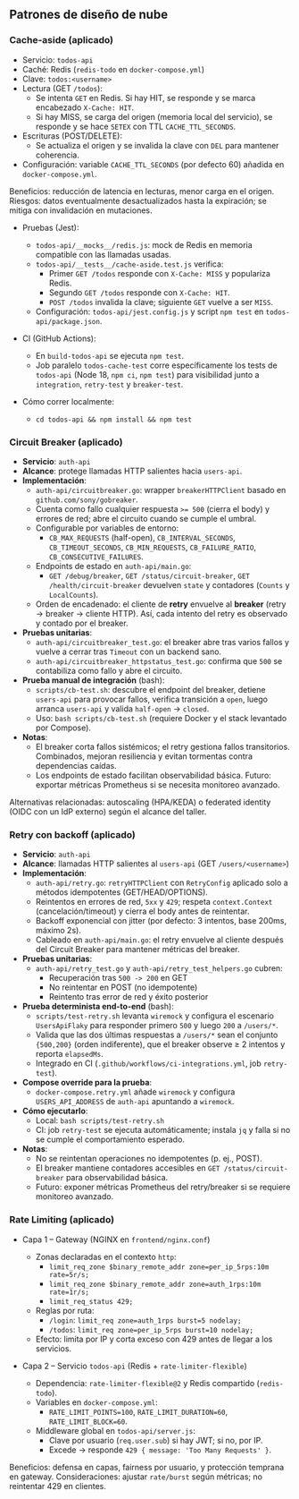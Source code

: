 ## Patrones de diseño de nube

### Cache-aside (aplicado)

- Servicio: `todos-api`
- Caché: Redis (`redis-todo` en `docker-compose.yml`)
- Clave: `todos:<username>`
- Lectura (GET `/todos`):
  - Se intenta `GET` en Redis. Si hay HIT, se responde y se marca encabezado `X-Cache: HIT`.
  - Si hay MISS, se carga del origen (memoria local del servicio), se responde y se hace `SETEX` con TTL `CACHE_TTL_SECONDS`.
- Escrituras (POST/DELETE):
  - Se actualiza el origen y se invalida la clave con `DEL` para mantener coherencia.
- Configuración: variable `CACHE_TTL_SECONDS` (por defecto 60) añadida en `docker-compose.yml`.

Beneficios: reducción de latencia en lecturas, menor carga en el origen. Riesgos: datos eventualmente desactualizados hasta la expiración; se mitiga con invalidación en mutaciones.

- Pruebas (Jest):

  - `todos-api/__mocks__/redis.js`: mock de Redis en memoria compatible con las llamadas usadas.
  - `todos-api/__tests__/cache-aside.test.js` verifica:
    - Primer `GET /todos` responde con `X-Cache: MISS` y populariza Redis.
    - Segundo `GET /todos` responde con `X-Cache: HIT`.
    - `POST /todos` invalida la clave; siguiente `GET` vuelve a ser `MISS`.
  - Configuración: `todos-api/jest.config.js` y script `npm test` en `todos-api/package.json`.

- CI (GitHub Actions):

  - En `build-todos-api` se ejecuta `npm test`.
  - Job paralelo `todos-cache-test` corre específicamente los tests de `todos-api` (Node 18, `npm ci`, `npm test`) para visibilidad junto a `integration`, `retry-test` y `breaker-test`.

- Cómo correr localmente:
  - `cd todos-api && npm install && npm test`

### Circuit Breaker (aplicado)

- **Servicio**: `auth-api`
- **Alcance**: protege llamadas HTTP salientes hacia `users-api`.
- **Implementación**:
  - `auth-api/circuitbreaker.go`: wrapper `breakerHTTPClient` basado en `github.com/sony/gobreaker`.
  - Cuenta como fallo cualquier respuesta `>= 500` (cierra el body) y errores de red; abre el circuito cuando se cumple el umbral.
  - Configurable por variables de entorno:
    - `CB_MAX_REQUESTS` (half-open), `CB_INTERVAL_SECONDS`, `CB_TIMEOUT_SECONDS`,
      `CB_MIN_REQUESTS`, `CB_FAILURE_RATIO`, `CB_CONSECUTIVE_FAILURES`.
  - Endpoints de estado en `auth-api/main.go`:
    - `GET /debug/breaker`, `GET /status/circuit-breaker`, `GET /health/circuit-breaker` devuelven `state` y contadores (`Counts` y `LocalCounts`).
  - Orden de encadenado: el cliente de **retry** envuelve al **breaker** (retry → breaker → cliente HTTP). Así, cada intento del retry es observado y contado por el breaker.
- **Pruebas unitarias**:
  - `auth-api/circuitbreaker_test.go`: el breaker abre tras varios fallos y vuelve a cerrar tras `Timeout` con un backend sano.
  - `auth-api/circuitbreaker_httpstatus_test.go`: confirma que `500` se contabiliza como fallo y abre el circuito.
- **Prueba manual de integración** (bash):
  - `scripts/cb-test.sh`: descubre el endpoint del breaker, detiene `users-api` para provocar fallos, verifica transición a `open`, luego arranca `users-api` y valida `half-open` → `closed`.
  - Uso: `bash scripts/cb-test.sh` (requiere Docker y el stack levantado por Compose).
- **Notas**:
  - El breaker corta fallos sistémicos; el retry gestiona fallos transitorios. Combinados, mejoran resiliencia y evitan tormentas contra dependencias caídas.
  - Los endpoints de estado facilitan observabilidad básica. Futuro: exportar métricas Prometheus si se necesita monitoreo avanzado.

Alternativas relacionadas: autoscaling (HPA/KEDA) o federated identity (OIDC con un IdP externo) según el alcance del taller.

### Retry con backoff (aplicado)

- **Servicio**: `auth-api`
- **Alcance**: llamadas HTTP salientes al `users-api` (GET `/users/<username>`)
- **Implementación**:
  - `auth-api/retry.go`: `retryHTTPClient` con `RetryConfig` aplicado solo a métodos idempotentes (GET/HEAD/OPTIONS).
  - Reintentos en errores de red, `5xx` y `429`; respeta `context.Context` (cancelación/timeout) y cierra el body antes de reintentar.
  - Backoff exponencial con jitter (por defecto: 3 intentos, base 200ms, máximo 2s).
  - Cableado en `auth-api/main.go`: el retry envuelve al cliente después del Circuit Breaker para mantener métricas del breaker.
- **Pruebas unitarias**:
  - `auth-api/retry_test.go` y `auth-api/retry_test_helpers.go` cubren:
    - Recuperación tras `500 -> 200` en GET
    - No reintentar en POST (no idempotente)
    - Reintento tras error de red y éxito posterior
- **Prueba determinista end-to-end** (bash):
  - `scripts/test-retry.sh` levanta `wiremock` y configura el escenario `UsersApiFlaky` para responder primero `500` y luego `200` a `/users/*`.
  - Valida que las dos últimas respuestas a `/users/*` sean el conjunto `{500,200}` (orden indiferente), que el breaker observe ≥ 2 intentos y reporta `elapsedMs`.
  - Integrado en CI (`.github/workflows/ci-integrations.yml`, job `retry-test`).
- **Compose override para la prueba**:
  - `docker-compose.retry.yml` añade `wiremock` y configura `USERS_API_ADDRESS` de `auth-api` apuntando a `wiremock`.
- **Cómo ejecutarlo**:
  - Local: `bash scripts/test-retry.sh`
  - CI: job `retry-test` se ejecuta automáticamente; instala `jq` y falla si no se cumple el comportamiento esperado.
- **Notas**:
  - No se reintentan operaciones no idempotentes (p. ej., POST).
  - El breaker mantiene contadores accesibles en `GET /status/circuit-breaker` para observabilidad básica.
  - Futuro: exponer métricas Prometheus del retry/breaker si se requiere monitoreo avanzado.

### Rate Limiting (aplicado)

- Capa 1 – Gateway (NGINX en `frontend/nginx.conf`)

  - Zonas declaradas en el contexto `http`:
    - `limit_req_zone $binary_remote_addr zone=per_ip_5rps:10m rate=5r/s;`
    - `limit_req_zone $binary_remote_addr zone=auth_1rps:10m rate=1r/s;`
    - `limit_req_status 429;`
  - Reglas por ruta:
    - `/login`: `limit_req zone=auth_1rps burst=5 nodelay;`
    - `/todos`: `limit_req zone=per_ip_5rps burst=10 nodelay;`
  - Efecto: limita por IP y corta exceso con 429 antes de llegar a los servicios.

- Capa 2 – Servicio `todos-api` (Redis + `rate-limiter-flexible`)
  - Dependencia: `rate-limiter-flexible@2` y Redis compartido (`redis-todo`).
  - Variables en `docker-compose.yml`:
    - `RATE_LIMIT_POINTS=100`, `RATE_LIMIT_DURATION=60`, `RATE_LIMIT_BLOCK=60`.
  - Middleware global en `todos-api/server.js`:
    - Clave por usuario (`req.user.sub`) si hay JWT; si no, por IP.
    - Excede → responde `429 { message: 'Too Many Requests' }`.

Beneficios: defensa en capas, fairness por usuario, y protección temprana en gateway. Consideraciones: ajustar `rate/burst` según métricas; no reintentar 429 en clientes.
